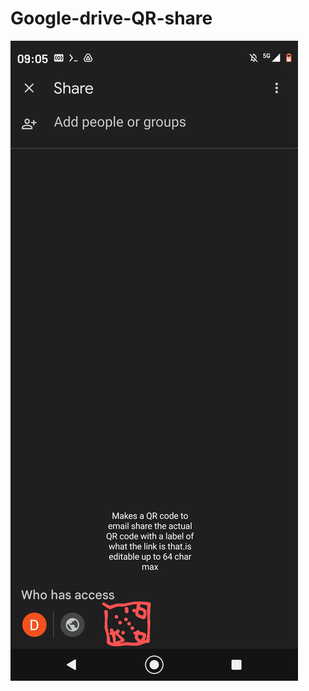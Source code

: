 # Google-drive-QR-share

![s1](https://github.com/c4pt000/Google-drive-QR-share/raw/main/Screenshot_20220311-090509-829~2.png)
